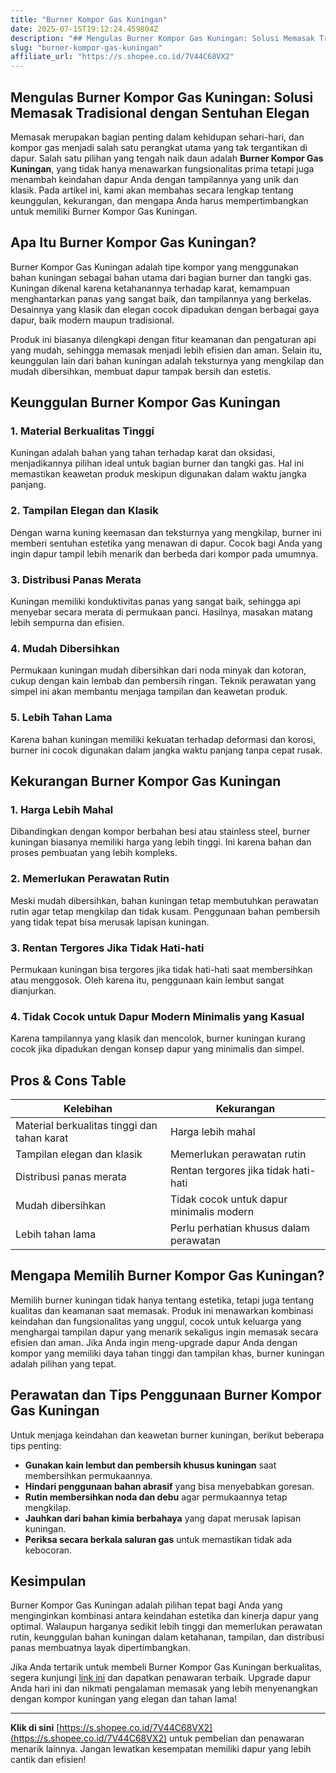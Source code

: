 ```yaml
---
title: "Burner Kompor Gas Kuningan"
date: 2025-07-15T19:12:24.459804Z
description: "## Mengulas Burner Kompor Gas Kuningan: Solusi Memasak Tradisional dengan Sentuhan Elegan..."
slug: "burner-kompor-gas-kuningan"
affiliate_url: "https://s.shopee.co.id/7V44C68VX2"
---
```

## Mengulas Burner Kompor Gas Kuningan: Solusi Memasak Tradisional dengan Sentuhan Elegan

Memasak merupakan bagian penting dalam kehidupan sehari-hari, dan kompor gas menjadi salah satu perangkat utama yang tak tergantikan di dapur. Salah satu pilihan yang tengah naik daun adalah **Burner Kompor Gas Kuningan**, yang tidak hanya menawarkan fungsionalitas prima tetapi juga menambah keindahan dapur Anda dengan tampilannya yang unik dan klasik. Pada artikel ini, kami akan membahas secara lengkap tentang keunggulan, kekurangan, dan mengapa Anda harus mempertimbangkan untuk memiliki Burner Kompor Gas Kuningan.

## Apa Itu Burner Kompor Gas Kuningan?

Burner Kompor Gas Kuningan adalah tipe kompor yang menggunakan bahan kuningan sebagai bahan utama dari bagian burner dan tangki gas. Kuningan dikenal karena ketahanannya terhadap karat, kemampuan menghantarkan panas yang sangat baik, dan tampilannya yang berkelas. Desainnya yang klasik dan elegan cocok dipadukan dengan berbagai gaya dapur, baik modern maupun tradisional.

Produk ini biasanya dilengkapi dengan fitur keamanan dan pengaturan api yang mudah, sehingga memasak menjadi lebih efisien dan aman. Selain itu, keunggulan lain dari bahan kuningan adalah teksturnya yang mengkilap dan mudah dibersihkan, membuat dapur tampak bersih dan estetis.

## Keunggulan Burner Kompor Gas Kuningan

### 1. Material Berkualitas Tinggi
Kuningan adalah bahan yang tahan terhadap karat dan oksidasi, menjadikannya pilihan ideal untuk bagian burner dan tangki gas. Hal ini memastikan keawetan produk meskipun digunakan dalam waktu jangka panjang.

### 2. Tampilan Elegan dan Klasik
Dengan warna kuning keemasan dan teksturnya yang mengkilap, burner ini memberi sentuhan estetika yang menawan di dapur. Cocok bagi Anda yang ingin dapur tampil lebih menarik dan berbeda dari kompor pada umumnya.

### 3. Distribusi Panas Merata
Kuningan memiliki konduktivitas panas yang sangat baik, sehingga api menyebar secara merata di permukaan panci. Hasilnya, masakan matang lebih sempurna dan efisien.

### 4. Mudah Dibersihkan
Permukaan kuningan mudah dibersihkan dari noda minyak dan kotoran, cukup dengan kain lembab dan pembersih ringan. Teknik perawatan yang simpel ini akan membantu menjaga tampilan dan keawetan produk.

### 5. Lebih Tahan Lama
Karena bahan kuningan memiliki kekuatan terhadap deformasi dan korosi, burner ini cocok digunakan dalam jangka waktu panjang tanpa cepat rusak.

## Kekurangan Burner Kompor Gas Kuningan

### 1. Harga Lebih Mahal
Dibandingkan dengan kompor berbahan besi atau stainless steel, burner kuningan biasanya memiliki harga yang lebih tinggi. Ini karena bahan dan proses pembuatan yang lebih kompleks.

### 2. Memerlukan Perawatan Rutin
Meski mudah dibersihkan, bahan kuningan tetap membutuhkan perawatan rutin agar tetap mengkilap dan tidak kusam. Penggunaan bahan pembersih yang tidak tepat bisa merusak lapisan kuningan.

### 3. Rentan Tergores Jika Tidak Hati-hati
Permukaan kuningan bisa tergores jika tidak hati-hati saat membersihkan atau menggosok. Oleh karena itu, penggunaan kain lembut sangat dianjurkan.

### 4. Tidak Cocok untuk Dapur Modern Minimalis yang Kasual
Karena tampilannya yang klasik dan mencolok, burner kuningan kurang cocok jika dipadukan dengan konsep dapur yang minimalis dan simpel.

## Pros & Cons Table

| Kelebihan                                           | Kekurangan                                            |
|-----------------------------------------------------|-------------------------------------------------------|
| Material berkualitas tinggi dan tahan karat        | Harga lebih mahal                                    |
| Tampilan elegan dan klasik                         | Memerlukan perawatan rutin                            |
| Distribusi panas merata                            | Rentan tergores jika tidak hati-hati                 |
| Mudah dibersihkan                                | Tidak cocok untuk dapur minimalis modern            |
| Lebih tahan lama                                 | Perlu perhatian khusus dalam perawatan             |

## Mengapa Memilih Burner Kompor Gas Kuningan?

Memilih burner kuningan tidak hanya tentang estetika, tetapi juga tentang kualitas dan keamanan saat memasak. Produk ini menawarkan kombinasi keindahan dan fungsionalitas yang unggul, cocok untuk keluarga yang menghargai tampilan dapur yang menarik sekaligus ingin memasak secara efisien dan aman. Jika Anda ingin meng-upgrade dapur Anda dengan kompor yang memiliki daya tahan tinggi dan tampilan khas, burner kuningan adalah pilihan yang tepat.

## Perawatan dan Tips Penggunaan Burner Kompor Gas Kuningan

Untuk menjaga keindahan dan keawetan burner kuningan, berikut beberapa tips penting:

- **Gunakan kain lembut dan pembersih khusus kuningan** saat membersihkan permukaannya.
- **Hindari penggunaan bahan abrasif** yang bisa menyebabkan goresan.
- **Rutin membersihkan noda dan debu** agar permukaannya tetap mengkilap.
- **Jauhkan dari bahan kimia berbahaya** yang dapat merusak lapisan kuningan.
- **Periksa secara berkala saluran gas** untuk memastikan tidak ada kebocoran.

## Kesimpulan

Burner Kompor Gas Kuningan adalah pilihan tepat bagi Anda yang menginginkan kombinasi antara keindahan estetika dan kinerja dapur yang optimal. Walaupun harganya sedikit lebih tinggi dan memerlukan perawatan rutin, keunggulan bahan kuningan dalam ketahanan, tampilan, dan distribusi panas membuatnya layak dipertimbangkan.

Jika Anda tertarik untuk membeli Burner Kompor Gas Kuningan berkualitas, segera kunjungi [link ini](https://s.shopee.co.id/7V44C68VX2) dan dapatkan penawaran terbaik. Upgrade dapur Anda hari ini dan nikmati pengalaman memasak yang lebih menyenangkan dengan kompor kuningan yang elegan dan tahan lama!

---

**Klik di sini** [https://s.shopee.co.id/7V44C68VX2](https://s.shopee.co.id/7V44C68VX2) untuk pembelian dan penawaran menarik lainnya. Jangan lewatkan kesempatan memiliki dapur yang lebih cantik dan efisien!